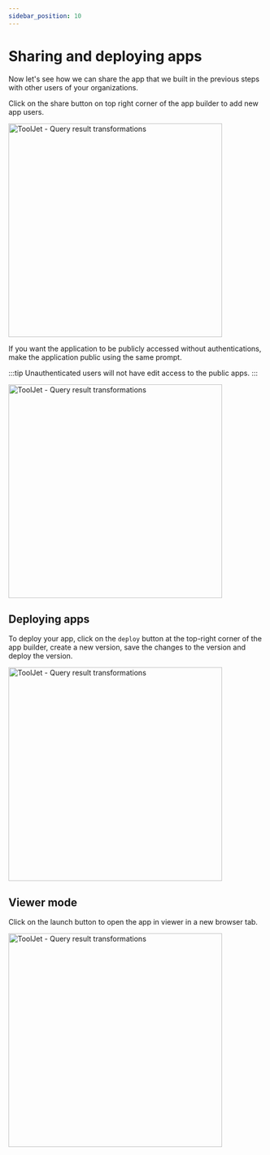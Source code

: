 ```yaml
---
sidebar_position: 10
---
```


# Sharing and deploying apps

Now let's see how we can share the app that we built in the previous steps with other users of your organizations. 

Click on the share button on top right corner of the app builder to add new app users. 

<img class="screenshot-full" src="/img/tutorial/sharing/add-app-user.gif" alt="ToolJet - Query result transformations" height="420"/>

If you want the application to be publicly accessed without authentications, make the application public using the same prompt. 

:::tip
Unauthenticated users will not have edit access to the public apps.
:::

<img class="screenshot-full" src="/img/tutorial/sharing/public.gif" alt="ToolJet - Query result transformations" height="420"/>


## Deploying apps
To deploy your app, click on the `deploy` button at the top-right corner of the app builder, create a new version, save the changes to the version and deploy the version.

<img class="screenshot-full" src="/img/tutorial/sharing/deploy.gif" alt="ToolJet - Query result transformations" height="420"/>

## Viewer mode 

Click on the launch button to open the app in viewer in a new browser tab. 

<img class="screenshot-full" src="/img/tutorial/sharing/launch.gif" alt="ToolJet - Query result transformations" height="420"/>

